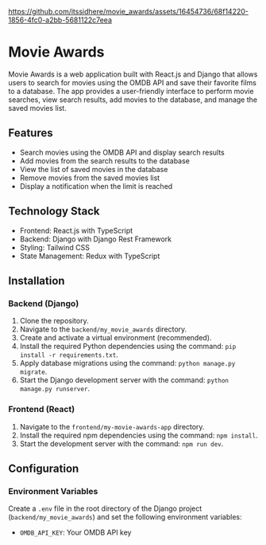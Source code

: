 




https://github.com/itssidhere/movie_awards/assets/16454736/68f14220-1856-4fc0-a2bb-5681122c7eea



# Movie Awards

Movie Awards is a web application built with React.js and Django that allows users to search for movies using the OMDB API and save their favorite films to a database. The app provides a user-friendly interface to perform movie searches, view search results, add movies to the database, and manage the saved movies list.

## Features

- Search movies using the OMDB API and display search results
- Add movies from the search results to the database
- View the list of saved movies in the database
- Remove movies from the saved movies list
- Display a notification when the limit is reached

## Technology Stack

- Frontend: React.js with TypeScript
- Backend: Django with Django Rest Framework
- Styling: Tailwind CSS
- State Management: Redux with TypeScript

## Installation

### Backend (Django)

1. Clone the repository.
2. Navigate to the `backend/my_movie_awards` directory.
3. Create and activate a virtual environment (recommended).
4. Install the required Python dependencies using the command: `pip install -r requirements.txt`.
5. Apply database migrations using the command: `python manage.py migrate`.
6. Start the Django development server with the command: `python manage.py runserver`.

### Frontend (React)

1. Navigate to the `frontend/my-movie-awards-app` directory.
2. Install the required npm dependencies using the command: `npm install`.
3. Start the development server with the command: `npm run dev`.

## Configuration

### Environment Variables

Create a `.env` file in the root directory of the Django project (`backend/my_movie_awards`) and set the following environment variables:

- `OMDB_API_KEY`: Your OMDB API key


